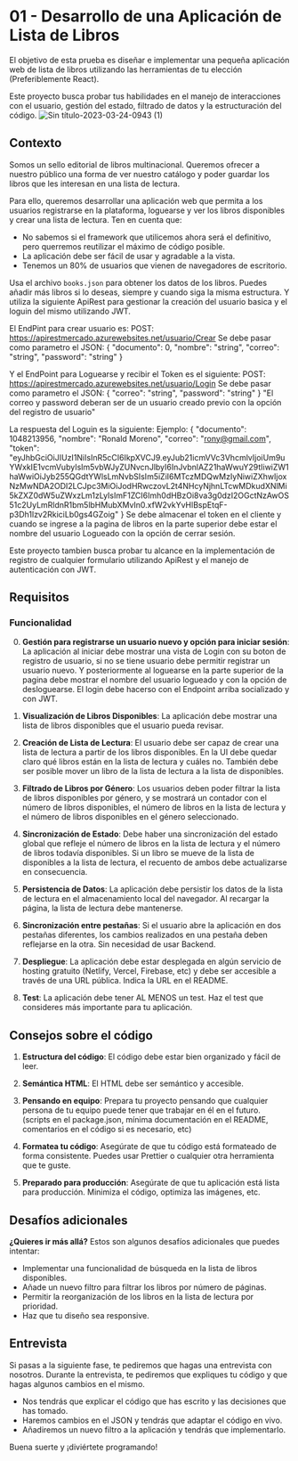 # 01 - Desarrollo de una Aplicación de Lista de Libros

El objetivo de esta prueba es diseñar e implementar una pequeña aplicación web de lista de libros utilizando las herramientas de tu elección (Preferiblemente React).
 
Este proyecto busca probar tus habilidades en el manejo de interacciones con el usuario, gestión del estado, filtrado de datos y la estructuración del código.
![Sin título-2023-03-24-0943 (1)](https://github.com/midudev/pruebas-tecnicas/assets/1561955/a829323d-07e6-4937-91c6-5498481148c5)

## Contexto

Somos un sello editorial de libros multinacional. Queremos ofrecer a nuestro público una forma de ver nuestro catálogo y poder guardar los libros que les interesan en una lista de lectura.

Para ello, queremos desarrollar una aplicación web que permita a los usuarios registrarse en la plataforma, loguearse y ver los libros disponibles y crear una lista de lectura. Ten en cuenta que:

- No sabemos si el framework que utilicemos ahora será el definitivo, pero querremos reutilizar el máximo de código posible.
- La aplicación debe ser fácil de usar y agradable a la vista.
- Tenemos un 80% de usuarios que vienen de navegadores de escritorio.

Usa el archivo `books.json` para obtener los datos de los libros. Puedes añadir más libros si lo deseas, siempre y cuando siga la misma estructura.
Y utiliza la siguiente ApiRest para gestionar la creación del usuario basica y el loguin del mismo utilizando JWT.

El EndPint para crear usuario es: 
POST: https://apirestmercado.azurewebsites.net/usuario/Crear
Se debe pasar como parametro el JSON:
    {
    "documento": 0,
    "nombre": "string",
    "correo": "string",
    "password": "string"
    }

Y el EndPoint para Loguearse y recibir el Token es el siguiente:
POST: https://apirestmercado.azurewebsites.net/usuario/Login
Se debe pasar como parametro el JSON:
    {
    "correo": "string",
    "password": "string"
    }
"El correo y password deberan ser de un usuario creado previo con la opción del registro de usuario"

La respuesta del Loguin es la siguiente:
Ejemplo:
    {
        "documento": 1048213956,
        "nombre": "Ronald Moreno",
        "correo": "rony@gmail.com",
        "token": "eyJhbGciOiJIUzI1NiIsInR5cCI6IkpXVCJ9.eyJub21icmVVc3VhcmlvIjoiUm9uYWxkIE1vcmVubyIsIm5vbWJyZUNvcnJlbyI6InJvbnlAZ21haWwuY29tIiwiZW1haWwiOiJyb255QGdtYWlsLmNvbSIsIm5iZiI6MTczMDQwMzIyNiwiZXhwIjoxNzMwNDA2ODI2LCJpc3MiOiJodHRwczovL2t4NHcyNjhnLTcwMDkudXNlMi5kZXZ0dW5uZWxzLm1zLyIsImF1ZCI6Imh0dHBzOi8va3g0dzI2OGctNzAwOS51c2UyLmRldnR1bm5lbHMubXMvIn0.xfW2vkYvHlBspEtqF-p3Dh1lzv2RkiciLb0gs4GZoig"
    }
Se debe almacenar el token en el cliente y cuando se ingrese a la pagina de libros en la parte superior debe estar el nombre del usuario Logueado con la opción de cerrar sesión.

Este proyecto tambien busca probar tu alcance en la implementación de registro de cualquier formulario utilizando ApiRest y el manejo de autenticación con JWT.



## Requisitos

### Funcionalidad

0. **Gestión para registrarse un usuario nuevo y opción para iniciar sesión**: La aplicación al iniciar debe mostrar una vista de Login con su boton de registro de usuario, si no se tiene usuario debe permitir registrar un usuario nuevo.
Y posteriormente al loguearse en la parte superior de la pagina debe mostrar el nombre del usuario logueado y con la opción de desloguearse. El login debe hacerso con el Endpoint arriba socializado y con JWT.

1. **Visualización de Libros Disponibles**: La aplicación debe mostrar una lista de libros disponibles que el usuario pueda revisar.

2. **Creación de Lista de Lectura**: El usuario debe ser capaz de crear una lista de lectura a partir de los libros disponibles. En la UI debe quedar claro qué libros están en la lista de lectura y cuáles no. También debe ser posible mover un libro de la lista de lectura a la lista de disponibles.

3. **Filtrado de Libros por Género**: Los usuarios deben poder filtrar la lista de libros disponibles por género, y se mostrará un contador con el número de libros disponibles, el número de libros en la lista de lectura y el número de libros disponibles en el género seleccionado.

4. **Sincronización de Estado**: Debe haber una sincronización del estado global que refleje el número de libros en la lista de lectura y el número de libros todavía disponibles. Si un libro se mueve de la lista de disponibles a la lista de lectura, el recuento de ambos debe actualizarse en consecuencia.

5. **Persistencia de Datos**: La aplicación debe persistir los datos de la lista de lectura en el almacenamiento local del navegador. Al recargar la página, la lista de lectura debe mantenerse.

6. **Sincronización entre pestañas**: Si el usuario abre la aplicación en dos pestañas diferentes, los cambios realizados en una pestaña deben reflejarse en la otra. Sin necesidad de usar Backend.

7. **Despliegue**: La aplicación debe estar desplegada en algún servicio de hosting gratuito (Netlify, Vercel, Firebase, etc) y debe ser accesible a través de una URL pública. Indica la URL en el README.

8. **Test**: La aplicación debe tener AL MENOS un test. Haz el test que consideres más importante para tu aplicación.

## Consejos sobre el código

1. **Estructura del código**: El código debe estar bien organizado y fácil de leer.

2. **Semántica HTML**: El HTML debe ser semántico y accesible.

3. **Pensando en equipo**: Prepara tu proyecto pensando que cualquier persona de tu equipo puede tener que trabajar en él en el futuro. (scripts en el package.json, mínima documentación en el README, comentarios en el código si es necesario, etc)

4. **Formatea tu código**: Asegúrate de que tu código está formateado de forma consistente. Puedes usar Prettier o cualquier otra herramienta que te guste.

5. **Preparado para producción**: Asegúrate de que tu aplicación está lista para producción. Minimiza el código, optimiza las imágenes, etc.

## Desafíos adicionales

**¿Quieres ir más allá?** Estos son algunos desafíos adicionales que puedes intentar:

- Implementar una funcionalidad de búsqueda en la lista de libros disponibles.
- Añade un nuevo filtro para filtrar los libros por número de páginas.
- Permitir la reorganización de los libros en la lista de lectura por prioridad.
- Haz que tu diseño sea responsive.

## Entrevista

Si pasas a la siguiente fase, te pediremos que hagas una entrevista con nosotros. Durante la entrevista, te pediremos que expliques tu código y que hagas algunos cambios en el mismo.

- Nos tendrás que explicar el código que has escrito y las decisiones que has tomado.
- Haremos cambios en el JSON y tendrás que adaptar el código en vivo.
- Añadiremos un nuevo filtro a la aplicación y tendrás que implementarlo.

Buena suerte y ¡diviértete programando!


